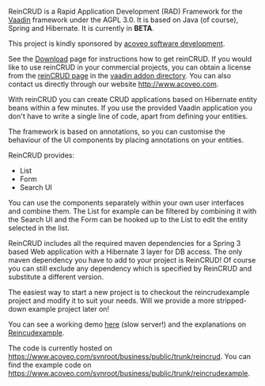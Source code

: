 ReinCRUD is a Rapid Application Development (RAD) Framework for the [Vaadin](http://www.vaadin.com) framework under the AGPL 3.0. It is based on Java (of course), Spring and Hibernate. It is currently in **BETA**.

This project is kindly sponsored by [acoveo software development](http://www.acoveo.com).

See the [Download](Download.md) page for instructions how to get reinCRUD. If you would like to use reinCRUD in your commercial projects, you can obtain a license from the [reinCRUD page](http://vaadin.com/directory#addon/reincrud) in the [vaadin addon directory](http://vaadin.com/directory). You can also contact us directly through our website http://www.acoveo.com.

With reinCRUD you can create CRUD applications based on Hibernate entity beans within a few minutes. If you use the provided Vaadin application you don't have to write a single line of code, apart from defining your entities.

The framework is based on annotations, so you can customise the behaviour of the UI components by placing annotations on your entities.

ReinCRUD provides:
  * List
  * Form
  * Search UI

You can use the components separately within your own user interfaces and combine them. The List for example can be filtered by combining it with the Search UI and the Form can be hooked up to the List to edit the entity selected in the list.

ReinCRUD includes all the required maven dependencies for a Spring 3 based Web application with a Hibernate 3 layer for DB access. The only maven dependency you have to add to your project is ReinCRUD! Of course you can still exclude any dependency which is specified by ReinCRUD and substitute a different version.

The easiest way to start a new project is to checkout the reincrudexample project and modify it to suit your needs. Will we provide a more stripped-down example project later on!

You can see a working demo [here](http://www.acoveo.com/reincrudexample/vaadintest) (slow server!) and the explanations on [Reincudexample](Reincudexample.md).

The code is currently hosted on https://www.acoveo.com/svnroot/business/public/trunk/reincrud. You can find the example code on https://www.acoveo.com/svnroot/business/public/trunk/reincrudexample.